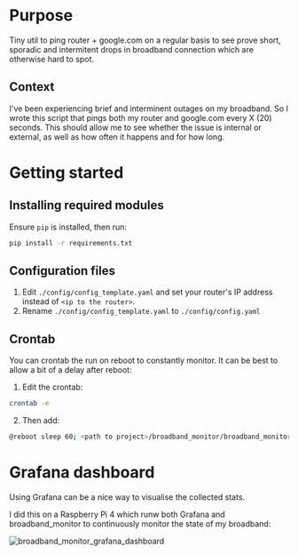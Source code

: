 # Purpose

Tiny util to ping router + google.com on a regular basis to see prove short, sporadic and intermitent drops in broadband connection which are otherwise hard to spot.

## Context

I've been experiencing brief and interminent outages on my broadband. 
So I wrote this script that pings both my router and google.com every X (20) seconds. This should allow me to see whether the issue is internal or external, as well as how often it happens and for how long. 

# Getting started
## Installing required modules

Ensure `pip` is installed, then run:
``` sh
pip install -r requirements.txt
```

## Configuration files

1. Edit `./config/config_template.yaml` and set your router's IP address instead of `<ip to the router>`.
2. Rename `./config/config_template.yaml` to `./config/config.yaml`

## Crontab

You can crontab the run on reboot to constantly monitor. It can be best to allow a bit of a delay after reboot:

1. Edit the crontab:
``` sh
crontab -e
```
2. Then add:
``` sh
@reboot sleep 60; <path to project>/broadband_monitor/broadband_monitor.sh
```


# Grafana dashboard

Using Grafana can be a nice way to visualise the collected stats. 

I did this on a Raspberry Pi 4 which runw both Grafana and broadband_monitor to continuously monitor the state of my broadband:

![broadband_monitor_grafana_dashboard](https://github.com/Will1v/broadband_monitor/assets/24796480/21db05d9-8687-4d6b-adc1-a95dd26dccec)
